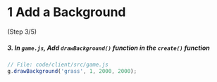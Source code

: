 # 1 Add a Background
 (Step 3/5)

##### 3. In `game.js`, Add `drawBackground()` function in the `create()` function

``` javascript
// File: code/client/src/game.js
g.drawBackground('grass', 1, 2000, 2000);
```